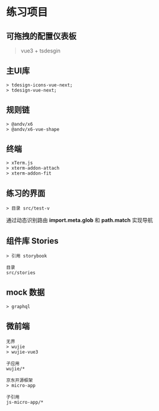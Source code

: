 # 练习项目

## 可拖拽的配置仪表板

> vue3 + tsdesgin

## 主UI库

```text
> tdesign-icons-vue-next;
> tdesign-vue-next;
```

## 规则链

```text
> @andv/x6 
> @andv/x6-vue-shape
```

## 终端

```text
> xTerm.js 
> xterm-addon-attach
> xterm-addon-fit
```

## 练习的界面

```text
> 目录 src/test-v
```

通过动态识别路由 **import.meta.glob** 和 **path.match** 实现导航

## 组件库 Stories

```text
> 引用 storybook

目录
src/stories
```

## mock 数据

```text
> graphql
```

## 微前端

```text
无界
> wujie 
> wujie-vue3

子应用
wujie/*
```

```text
京东开源框架
> micro-app 

子引用
js-micro-app/*
```
